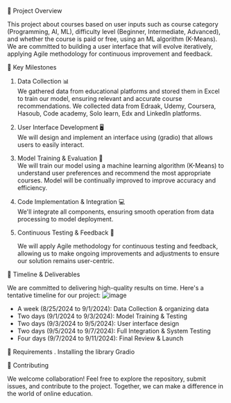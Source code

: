 🚀 Project Overview

This project about courses based on user inputs such as course category (Programming, AI, ML), difficulty level (Beginner, Intermediate, Advanced), and whether the course is paid or free, using an ML algorithm (K-Means). We are committed to building a user interface that will evolve iteratively, applying Agile methodology for continuous improvement and feedback.

 🌟 Key Milestones

1. Data Collection 📊  
   We gathered data from educational platforms and stored them in Excel to train our model, ensuring relevant and accurate course recommendations. We collected data from Edraak, Udemy, Coursera, Hasoub, Code academy, Solo learn, Edx and LinkedIn platforms.

2. User Interface Development 🖥  
   We will design and implement an interface using (gradio) that allows users to easily interact.

3. Model Training & Evaluation 🤖  
   We will train our model using a machine learning algorithm (K-Means) to understand user preferences and recommend the most appropriate courses. Model will be continually improved to improve accuracy and efficiency.

4. Code Implementation & Integration 💻  
   We'll integrate all components, ensuring smooth operation from data processing to model deployment.

5. Continuous Testing & Feedback 🔄

   We will apply Agile methodology for continuous testing and feedback, allowing us to make ongoing improvements and adjustments to ensure our solution remains user-centric.

📅 Timeline & Deliverables

We are committed to delivering high-quality results on time. Here's a tentative timeline for our project:
![image](https://github.com/user-attachments/assets/dbbfe208-7932-4ba1-8bf3-b7bde4451b31)


-  A week (8/25/2024 to 9/1/2024): Data Collection & organizing data
-  Two days (9/1/2024 to 9/3/2024): Model Training & Testing
-  Two days (9/3/2024 to 9/5/2024): User interface design
-  Two days (9/5/2024 to 9/7/2024): Full Integration & System Testing
-  Four days (9/7/2024 to 9/11/2024): Final Review & Launch

📍 Requirements 
       . Installing the library Gradio

🤝 Contributing

We welcome collaboration! Feel free to explore the repository, submit issues, and contribute to the project. Together, we can make a difference in the world of online education.
